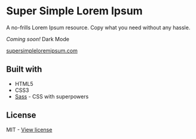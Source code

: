 # Super Simple Lorem Ipsum

A no-frills Lorem Ipsum resource. Copy what you need without any hassle.

*Coming soon!* Dark Mode

[supersimpleloremipsum.com](https://supersimpleloremipsum.com)

## Built with

- HTML5
- CSS3
- [Sass](https://sass-lang.com) - CSS with superpowers

## License 

MIT - [View license](https://github.com/kelbyhawn/super-simple-lorem-ipsum/blob/master/LICENSE)

